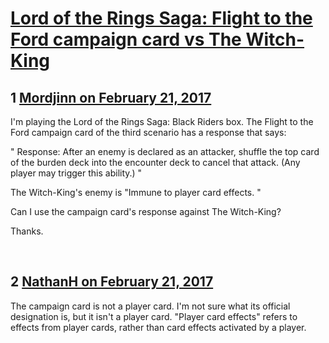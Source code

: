 # [Lord of the Rings Saga: Flight to the Ford campaign card vs The Witch-King](https://community.fantasyflightgames.com/topic/243150-lord-of-the-rings-saga-flight-to-the-ford-campaign-card-vs-the-witch-king/)

## 1 [Mordjinn on February 21, 2017](https://community.fantasyflightgames.com/topic/243150-lord-of-the-rings-saga-flight-to-the-ford-campaign-card-vs-the-witch-king/?do=findComment&comment=2650444)

I'm playing the Lord of the Rings Saga: Black Riders box. The Flight to the Ford campaign card of the third scenario has a response that says:

" Response: After an enemy is declared as an attacker, shuffle the top card of the burden deck into the encounter deck to cancel that attack. (Any player may trigger this ability.) "

The Witch-King's enemy is "Immune to player card effects. "

Can I use the campaign card's response against The Witch-King?

Thanks.

 

## 2 [NathanH on February 21, 2017](https://community.fantasyflightgames.com/topic/243150-lord-of-the-rings-saga-flight-to-the-ford-campaign-card-vs-the-witch-king/?do=findComment&comment=2650643)

The campaign card is not a player card. I'm not sure what its official designation is, but it isn't a player card. "Player card effects" refers to effects from player cards, rather than card effects activated by a player.

